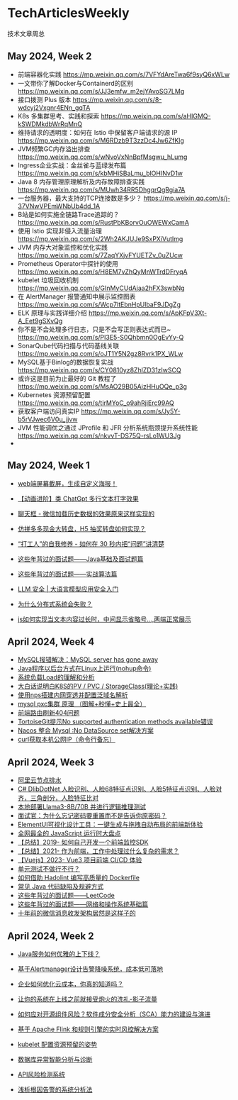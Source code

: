# TechArticlesWeekly
技术文章周总

## May 2024, Week 2

- 前端容器化实践  https://mp.weixin.qq.com/s/7VFYdAreTwa6f9syQ6xWLw
- 一文带你了解Docker与Containerd的区别  https://mp.weixin.qq.com/s/JJ3emfw_m2ejYAvoSG7LMg
- 接口拨测 Plus 版本  https://mp.weixin.qq.com/s/8-wdcyj2Vxgnr4ENn_gqTA
- K8s 多集群思考、实践和探索  https://mp.weixin.qq.com/s/aHIGMQ-kSWDMkdbWrRqMnQ
- 维持请求的透明度：如何在 Istio 中保留客户端请求的源 IP  https://mp.weixin.qq.com/s/M6RDzb9T3zzDc4Jw6ZfKlg
- JVM频繁GC内存溢出排查  https://mp.weixin.qq.com/s/wNvoVxNnBpfMsgwu_hLumg
- Ingress企业实战：金丝雀与蓝绿发布篇  https://mp.weixin.qq.com/s/kbMHiSBaLmu_blOHINvD1w
- Java 8 内存管理原理解析及内存故障排查实践  https://mp.weixin.qq.com/s/MUwh34RR5DhgqrQgRgia7A
- 一台服务器，最大支持的TCP连接数是多少？  https://mp.weixin.qq.com/s/j-37VNwVPEmWNbUb4dd_1A
- B站是如何实施全链路Trace追踪的？  https://mp.weixin.qq.com/s/RustPbKBorvOuOWEWxCamA
- 使用 Istio 实现非侵入流量治理  https://mp.weixin.qq.com/s/2Wh2AKJUJe9SxPXiVutlmg
- JVM 内存大对象监控和优化实践  https://mp.weixin.qq.com/s/7ZaqYXjvFYUETZv_0uZUcw
- Prometheus Operator中探针的使用  https://mp.weixin.qq.com/s/H8EM7vZhQyMnWTrdDFryqA
- kubelet 垃圾回收机制  https://mp.weixin.qq.com/s/GInMyCUdAjaa2hFX3swbNg
- 在 AlertManager 报警通知中展示监控图表  https://mp.weixin.qq.com/s/Wcp7ltEbnHpUlbaF9JDgZg
- ELK 原理与实践详细介绍  https://mp.weixin.qq.com/s/ApKFpV3Xt-A_Eet9gSXvQg
- 你不是不会处理多行日志，只是不会写正则表达式而已~  https://mp.weixin.qq.com/s/PI3E5-S0Qhbmn0OgEvYy-Q
- SonarQube代码扫描与代码基线关联  https://mp.weixin.qq.com/s/oJT1Y5N2gz8Rvrk1PX_WLw
- MySQL基于Binlog的数据恢复实战  https://mp.weixin.qq.com/s/CY0810yz8ZhlZD31zIwSCQ
- 或许这是目前为止最好的 Git 教程了  https://mp.weixin.qq.com/s/MsAO29B05AizHHuOQe_p3g
- Kubernetes 资源预留配置  https://mp.weixin.qq.com/s/tirMYoC_o9ahRjiErc99AQ
- 获取客户端访问真实IP  https://mp.weixin.qq.com/s/Jy5Y-b5rVJwec6V0u_jjvw
- JVM 性能调优之通过 JProfile 和 JFR 分析系统瓶颈提升系统性能  https://mp.weixin.qq.com/s/nkvvT-DS75Q-rsLo1WU3Jg
- 

## May 2024, Week 1

- [web端屏幕截屏，生成自定义海报！](https://mp.weixin.qq.com/s/HLO5GnhLjbQxzScQxOj-XA)

- [【动画进阶】类 ChatGpt 多行文本打字效果](https://mp.weixin.qq.com/s/MljFhTIbya6nzxMBCazwhQ)

- [聊天框 - 微信加载历史数据的效果原来这样实现的](https://mp.weixin.qq.com/s/e8LSgEC0ysFG713GOVXb2A)

- [仿拼多多现金大转盘，H5 抽奖转盘如何实现？](https://mp.weixin.qq.com/s/oCHSX_Wnc4AcXcxz8Prw3g)

- [“打工人”的自我修养 - 如何在 30 秒内把“问题”讲清楚](https://mp.weixin.qq.com/s/XYiasfWaJ6rHNSch-ANBbA)

- [这些年背过的面试题——Java基础及面试题篇](https://mp.weixin.qq.com/s/UbKYBb9fuYouevfBSlBJ0g)

- [这些年背过的面试题——实战算法篇](https://mp.weixin.qq.com/s/IEzcsHn6SaoS96F1gTKcJQ)

- [LLM 安全 | 大语言模型应用安全入门](https://mp.weixin.qq.com/s/B6J-RXTFJBnYPHCijSym9Q)

- [为什么分布式系统会失败？](https://mp.weixin.qq.com/s/kC0B2xPdXpBqDu5aY11OQA)

- [js如何实现当文本内容过长时，中间显示省略号...,两端正常展示](https://mp.weixin.qq.com/s/SpRxyWlH88tRiyZ6aBiJTg)

## April 2024, Week 4

- [MySQL报错解决：MySQL server has gone away](https://cloud.tencent.com/developer/article/1772435)
- [Java程序以后台方式在Linux上运行(nohup命令)](https://www.cnblogs.com/WayneZeng/archive/2011/10/20/Bob.html)
- [系统负载Load的理解和分析](https://www.jianshu.com/p/735210d3e2dc)
- [大白话说明白K8S的PV / PVC / StorageClass(理论+实践)](https://zhuanlan.zhihu.com/p/655923057)
- [使用nps搭建内网穿透并配置泛域名解析](https://www.cnblogs.com/qiaoyurensheng/articles/nps.html)
- [mysql pxc集群 原理 （图解+秒懂+史上最全）](https://www.cnblogs.com/crazymakercircle/p/15344207.html)
- [前端路由刷新404问题](https://juejin.cn/post/7095984131892314120)
- [TortoiseGit提示No supported authentication methods available错误](https://blog.csdn.net/Jeffxu_lib/article/details/112259246)
- [Nacos 整合 Mysql :No DataSource set解决方案](https://zhuanlan.zhihu.com/p/335362918)
- [curl获取本机公网IP（命令行备忘）](https://blog.csdn.net/davidullua/article/details/115945111)

## **April 2024, Week 3**

- [阿里云节点排水](https://help.aliyun.com/zh/ack/ack-managed-and-ack-dedicated/user-guide/set-node-schedulability?spm=5176.2020520104.0.0.2d35709aBzLdwX)
- [C# DlibDotNet 人脸识别、人脸68特征点识别、人脸5特征点识别、人脸对齐，三角剖分，人脸特征比对](https://mp.weixin.qq.com/s/658ii4_DhlceDUTyMqV6TQ)
- [本地部署Llama3-8B/70B 并进行逻辑推理测试](https://mp.weixin.qq.com/s/ehnybaYNwFSyZDbG6mgOdw)
- [面试官：为什么忘记密码要重置而不是告诉你原密码？](https://mp.weixin.qq.com/s/SH5WdrDy1HhtRsIcu4tADg)
- [ElementUI可视化设计工具：一键生成与拖拽自动布局的前端新体验](https://mp.weixin.qq.com/s/PHSudxbYsJMoBpkYugNVgg)
- [全网最全的 JavaScript 运行时大盘点](https://mp.weixin.qq.com/s/RgUsS4F5wZOWsxAsHDt8JQ)
- [【总结】2019- 如何自己开发一个前端监控SDK](https://mp.weixin.qq.com/s/PnJMY8Slyq6Ofq2-4VSCIA)
- [【总结】2021- 作为前端，工作中处理过什么复杂的需求？](https://mp.weixin.qq.com/s/XShu__cc1QrMYCKHPqJFnw)
- [【Vuejs】2023- Vue3 项目前端 CI/CD 体验](https://mp.weixin.qq.com/s/FD3OyFl7jq3klL6AWpiMjA)
- [单元测试不做行不行？](https://mp.weixin.qq.com/s/2-zM7Z6Aj269VncZlG6bGw)
- [如何借助 Hadolint 编写高质量的 Dockerfile](https://mp.weixin.qq.com/s/s-qvSygLUNJLpwzUdTEwxQ)
- [常见 Java 代码缺陷及规避方式](https://mp.weixin.qq.com/s/IpWtjwcCY7S3irBz34Pw6Q)
- [这些年背过的面试题——LeetCode](https://mp.weixin.qq.com/s/jqoOfM_apICqNidYcNin4A)
- [这些年背过的面试题——网络和操作系统基础篇](https://mp.weixin.qq.com/s/PggcbQzRYMG7Vx038ays9w)
- [十年前的微信消息收发架构居然是这样子的](https://mp.weixin.qq.com/s/ElgyN7T4c3VMjF5kAl4P0A)

## **April 2024, Week 2**

- [Java服务如何优雅的上下线？](https://mp.weixin.qq.com/s/bb3mYDkudxdFe7yslWF3sg)

- [基于Alertmanager设计告警降噪系统，成本低可落地](https://mp.weixin.qq.com/s/0N8pdZ-v5g6VGmkK92iBnQ)

- [企业如何优化云成本，你真的知道吗？](https://mp.weixin.qq.com/s/6epiecxqQKruiLGk7_OQwg)

- [让你的系统在上线之前就接受炮火的洗礼-影子流量](https://mp.weixin.qq.com/s/3Op6hZEJF5b0YdASPmZ8IA)

- [如何应对开源组件风险？软件成分安全分析（SCA）能力的建设与演进](https://mp.weixin.qq.com/s/O9Bma7wv4keAA8f55x_Dfw)

- [基于 Apache Flink 和规则引擎的实时风控解决方案](https://mp.weixin.qq.com/s/RnUnMtlm4M6nPvjvmo8HWw)

- [kubelet 配置资源预留的姿势](https://mp.weixin.qq.com/s/GueahMq2t4NBPw1lvNc_IA)

- [数据库异常智能分析与诊断](https://mp.weixin.qq.com/s/PmMVBjAzjeJYWBJI39gf_g)

- [API风险检测系统](https://zhuanlan.zhihu.com/p/548450688)

- [浅析根因告警的系统分析法](https://mp.weixin.qq.com/s/qpAErfyNtwfwTjU1LXq3tg)
